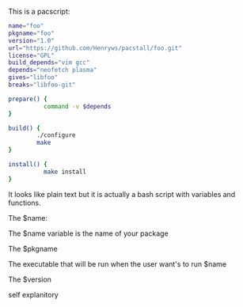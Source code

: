 This is a pacscript:

```bash
name="foo"
pkgname="foo"
version="1.0"
url="https://github.com/Henryws/pacstall/foo.git"
license="GPL"
build_depends="vim gcc"
depends="neofetch plasma"
gives="libfoo"
breaks="libfoo-git"

prepare() {
          command -v $depends
}

build() {
        ./configure
        make
}

install() {
          make install
}
```

It looks like plain text but it is actually a bash script with variables and functions.

The \$name:

The \$name variable is the name of your package

The \$pkgname

The executable that will be run when the user want's to run \$name

The \$version

self explanitory
